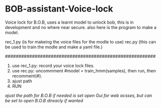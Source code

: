 # BOB-assistant-Voice-lock

Voice lock for B.O.B, uses a learnt model to unlock bob,
this is in development and no where near secure.
also here is the program to make a model.

rec_1.py (is for makeing the voice files for the modle to use)
rec.py (this can be used to train the modle and make a yaml file.)

########################################################
1. use rec_1.py: record your voice lock files.
2. use rec.py: uncommment #model = train_hmm(samples), then run, then recomment(#).
3. ajust path
4. RUN

*ajust the path for B.O.B if needed is set open Gui for web acsses,
but can be set to open B.O.B direacly if wanted*
